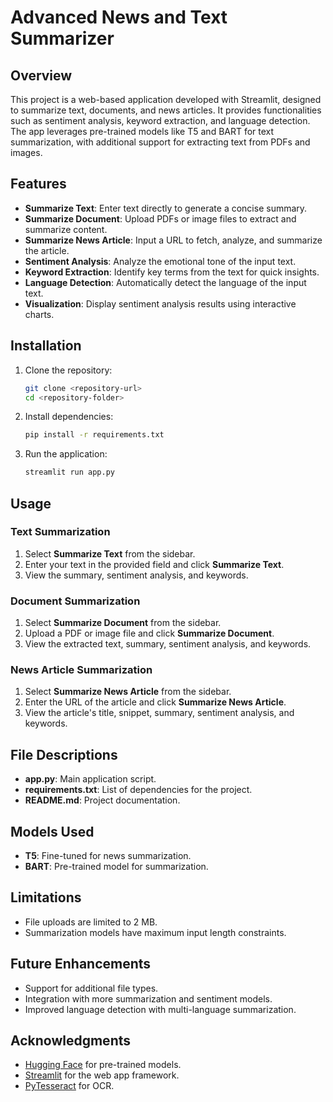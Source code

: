 # Advanced News and Text Summarizer

## Overview

This project is a web-based application developed with Streamlit, designed to summarize text, documents, and news articles. It provides functionalities such as sentiment analysis, keyword extraction, and language detection. The app leverages pre-trained models like T5 and BART for text summarization, with additional support for extracting text from PDFs and images.

## Features

- **Summarize Text**: Enter text directly to generate a concise summary.
- **Summarize Document**: Upload PDFs or image files to extract and summarize content.
- **Summarize News Article**: Input a URL to fetch, analyze, and summarize the article.
- **Sentiment Analysis**: Analyze the emotional tone of the input text.
- **Keyword Extraction**: Identify key terms from the text for quick insights.
- **Language Detection**: Automatically detect the language of the input text.
- **Visualization**: Display sentiment analysis results using interactive charts.

## Installation

1. Clone the repository:
   ```bash
   git clone <repository-url>
   cd <repository-folder>
   ```
2. Install dependencies:
   ```bash
   pip install -r requirements.txt
   ```
3. Run the application:
   ```bash
   streamlit run app.py
   ```

## Usage

### Text Summarization

1. Select **Summarize Text** from the sidebar.
2. Enter your text in the provided field and click **Summarize Text**.
3. View the summary, sentiment analysis, and keywords.

### Document Summarization

1. Select **Summarize Document** from the sidebar.
2. Upload a PDF or image file and click **Summarize Document**.
3. View the extracted text, summary, sentiment analysis, and keywords.

### News Article Summarization

1. Select **Summarize News Article** from the sidebar.
2. Enter the URL of the article and click **Summarize News Article**.
3. View the article's title, snippet, summary, sentiment analysis, and keywords.

## File Descriptions

- **app.py**: Main application script.
- **requirements.txt**: List of dependencies for the project.
- **README.md**: Project documentation.

## Models Used

- **T5**: Fine-tuned for news summarization.
- **BART**: Pre-trained model for summarization.

## Limitations

- File uploads are limited to 2 MB.
- Summarization models have maximum input length constraints.

## Future Enhancements

- Support for additional file types.
- Integration with more summarization and sentiment models.
- Improved language detection with multi-language summarization.

## Acknowledgments

- [Hugging Face](https://huggingface.co/) for pre-trained models.
- [Streamlit](https://streamlit.io/) for the web app framework.
- [PyTesseract](https://github.com/tesseract-ocr/tesseract) for OCR.

